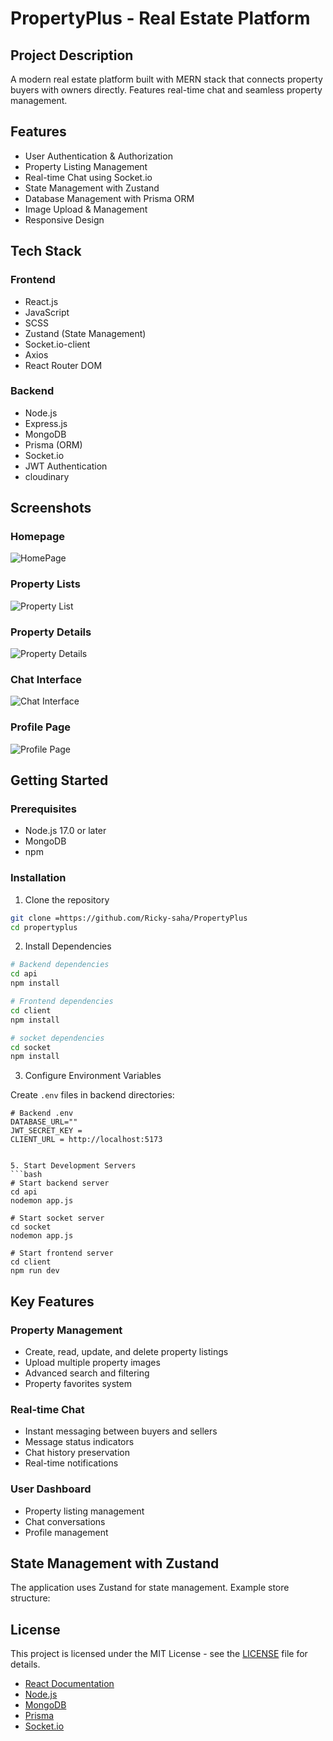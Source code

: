 # PropertyPlus - Real Estate Platform
## Project Description
A modern real estate platform built with MERN stack that connects property buyers with owners directly. Features real-time chat and seamless property management.

## Features

- User Authentication & Authorization
- Property Listing Management
- Real-time Chat using Socket.io
- State Management with Zustand
- Database Management with Prisma ORM
- Image Upload & Management
- Responsive Design

## Tech Stack

### Frontend
- React.js
- JavaScript
- SCSS
- Zustand (State Management)
- Socket.io-client
- Axios
- React Router DOM

### Backend
- Node.js
- Express.js
- MongoDB
- Prisma (ORM)
- Socket.io
- JWT Authentication
- cloudinary 

## Screenshots

### Homepage
![HomePage](https://github.com/user-attachments/assets/817221c0-0b9f-4e70-a13a-ef6207972d48)

### Property Lists
![Property List](https://github.com/user-attachments/assets/51e40672-6435-4da4-81df-a3db959b8c59)

### Property Details
![Property Details](https://github.com/user-attachments/assets/7a47ec34-1c43-4d85-b2d9-f719cf243227)


### Chat Interface
![Chat Interface](https://github.com/user-attachments/assets/485c83f6-38e0-434b-94e1-23f9c644005b)


### Profile Page
![Profile Page](https://github.com/user-attachments/assets/6f88a470-fd57-49ee-9b2b-6c5419d892ef)



## Getting Started

### Prerequisites

- Node.js 17.0 or later
- MongoDB
- npm

### Installation

1. Clone the repository
```bash
git clone =https://github.com/Ricky-saha/PropertyPlus
cd propertyplus
```

2. Install Dependencies
```bash
# Backend dependencies
cd api
npm install

# Frontend dependencies
cd client
npm install

# socket dependencies
cd socket
npm install
```

3. Configure Environment Variables

Create `.env` files in backend directories:

```env
# Backend .env
DATABASE_URL=""
JWT_SECRET_KEY = 
CLIENT_URL = http://localhost:5173


5. Start Development Servers
```bash
# Start backend server
cd api
nodemon app.js

# Start socket server
cd socket
nodemon app.js

# Start frontend server
cd client
npm run dev
```



## Key Features

### Property Management
- Create, read, update, and delete property listings
- Upload multiple property images
- Advanced search and filtering
- Property favorites system

### Real-time Chat
- Instant messaging between buyers and sellers
- Message status indicators
- Chat history preservation
- Real-time notifications

### User Dashboard
- Property listing management
- Chat conversations
- Profile management


## State Management with Zustand

The application uses Zustand for state management. Example store structure:


## License

This project is licensed under the MIT License - see the [LICENSE](LICENSE) file for details.


- [React Documentation](https://reactjs.org/)
- [Node.js](https://nodejs.org/)
- [MongoDB](https://www.mongodb.com/)
- [Prisma](https://www.prisma.io/)
- [Socket.io](https://socket.io/)
